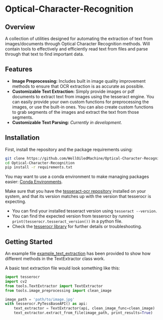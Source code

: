 # Optical-Character-Recognition

## Overview
A collection of utilities designed for automating the extraction of text from images/documents through Optical Character Recognition methods.
Will contain tools to effectively and efficiently read text from files and parse through that text to find important data.

## Features
- **Image Preprocessing:** Includes built in image quality improvement methods to ensure that OCR extraction is as accurate as possible.
- **Customizable Text Extraction:** Simply provide images or pdf documents to extract text from images using the tesseract engine. You can easily provide your own custom functions for preprocessing the images, or use the built-in ones. You can also create custom functions to grab segments of the images and extract the text from those segments.
- **Customizable Text Parsing:** *Currently in development*. 

## Installation
First, install the repository and the package requirements using:
```bash
git clone https://github.com/WellOiledMachine/Optical-Character-Recognition.git
cd Optical-Character-Recognition
pip install -r requirements.txt
```
You may want to use a conda environment to make managing packages easier: [Conda Environments](https://conda.io/projects/conda/en/latest/user-guide/tasks/manage-environments.html).

Make sure that you have the [tesseract-ocr repository](https://tesseract-ocr.github.io/tessdoc/Installation.html) installed on your system, and that its version matches up with the version that tesserocr is expecting.
 - You can find your installed tesseract version using `tesseract --version`.  
 - You can find the expected version from tesserocr by running `print(tesserocr.tesseract_version())` in a python file.  
 - Check the [tesserocr library](https://github.com/sirfz/tesserocr) for further details or troubleshooting.

## Getting Started
An example file [example_text_extraction](example_text_extraction.py) has been provided to show how different methods in the TextExtractor class work.

A basic text extraction file would look something like this:
```py
import tesserocr
import cv2
from tools.TextExtractor import TextExtractor
from tools.image_preprocessing import clean_image

image_path = 'path/to/image.jpg'
with tesserocr.PyTessBaseAPI() as api:
    text_extractor = TextExtractor(api, clean_image_func=clean_image)
    text_extractor.extract_from_file(image_path, print_results=True)
```

